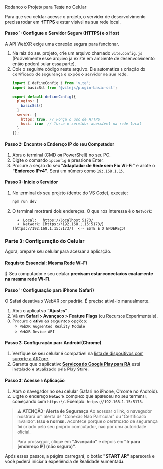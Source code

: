 Rodando o Projeto para Teste no Celular

Para que seu celular acesse o projeto, o servidor de desenvolvimento precisa rodar em **HTTPS** e estar visível na sua rede local.

#### **Passo 1: Configure o Servidor Seguro (HTTPS) e o Host**
A API WebXR exige uma conexão segura para funcionar.

1.  Na raiz do seu projeto, crie um arquivo chamado `vite.config.js` (Posivelmente esse arquivo ja existe em ambiente de desenvolvimento então poderá pular essa parte).
2.  Cole o seguinte código neste arquivo. Ele automatiza a criação do certificado de segurança e expõe o servidor na sua rede.
    ```javascript
    import { defineConfig } from 'vite';
    import basicSsl from '@vitejs/plugin-basic-ssl';

    export default defineConfig({
      plugins: [
        basicSsl()
      ],
      server: {
        https: true, // Força o uso de HTTPS
        host: true  // Torna o servidor acessível na rede local
      }
    });
    ```

#### **Passo 2: Encontre o Endereço IP do seu Computador**
1.  Abra o terminal (CMD ou PowerShell) no seu PC.
2.  Digite o comando `ipconfig` e pressione Enter.
3.  Procure a seção do seu **"Adaptador de Rede sem Fio Wi-Fi"** e anote o **"Endereço IPv4"**. Será um número como `192.168.1.15`.

#### **Passo 3: Inicie o Servidor**
1.  No terminal do seu projeto (dentro do VS Code), execute:
    ```bash
    npm run dev
    ```
2.  O terminal mostrará dois endereços. O que nos interessa é o `Network`:
    ```
      ➜  Local:   https://localhost:5173/
      ➜  Network: [https://192.168.1.15:5173/](https://192.168.1.15:5173/)  <-- ESTE É O ENDEREÇO!
    ```

### Parte 3: Configuração do Celular

Agora, prepare seu celular para acessar a aplicação.

#### **Requisito Essencial: Mesma Rede Wi-Fi**
📶 Seu computador e seu celular **precisam estar conectados exatamente na mesma rede Wi-Fi**.

#### **Passo 1: Configuração para iPhone (Safari)**
O Safari desativa o WebXR por padrão. É preciso ativá-lo manualmente.

1.  Abra o aplicativo **"Ajustes"**.
2.  Vá em **Safari > Avançado > Feature Flags** (ou Recursos Experimentais).
3.  Procure e **ative** as seguintes opções:
    * `WebXR Augmented Reality Module`
    * `WebXR Device API`

#### **Passo 2: Configuração para Android (Chrome)**
1.  Verifique se seu celular é compatível na [lista de dispositivos com suporte a ARCore](https://developers.google.com/ar/devices).
2.  Garanta que o aplicativo **[Serviços do Google Play para RA](https://play.google.com/store/apps/details?id=com.google.ar.core)** está instalado e atualizado pela Play Store.

#### **Passo 3: Acesse a Aplicação**
1.  Abra o navegador no seu celular (Safari no iPhone, Chrome no Android).
2.  Digite o endereço **`Network`** completo que apareceu no seu terminal, começando com `https://`. Exemplo: `https://192.168.1.15:5173`.

> **⚠️ ATENÇÃO: Alerta de Segurança**
> Ao acessar o link, o navegador mostrará um alerta de "Conexão Não Particular" ou "Certificado Inválido". **Isso é normal.** Acontece porque o certificado de segurança foi criado pelo seu próprio computador, não por uma autoridade oficial.
>
> Para prosseguir, clique em **"Avançado"** e depois em **"Ir para [endereço IP] (não seguro)"**.

Após esses passos, a página carregará, o botão **"START AR"** aparecerá e você poderá iniciar a experiência de Realidade Aumentada.